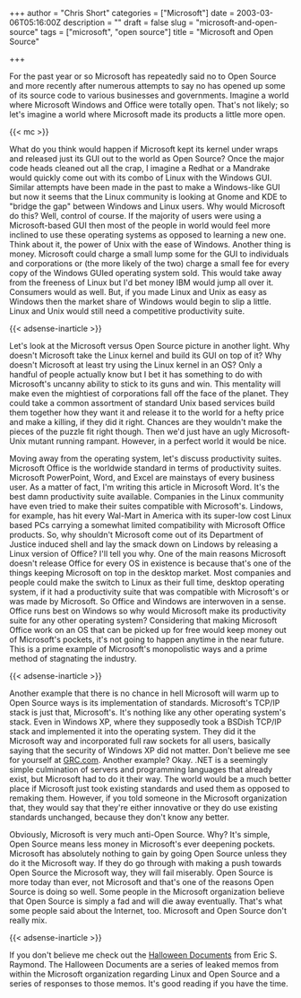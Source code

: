 +++
author = "Chris Short"
categories = ["Microsoft"]
date = 2003-03-06T05:16:00Z
description = ""
draft = false
slug = "microsoft-and-open-source"
tags = ["microsoft", "open source"]
title = "Microsoft and Open Source"

+++

For the past year or so Microsoft has repeatedly said no to Open Source and more recently after numerous attempts to say no has opened up some of its source code to various businesses and governments. Imagine a world where Microsoft Windows and Office were totally open. That's not likely; so let's imagine a world where Microsoft made its products a little more open.

{{< mc >}}

What do you think would happen if Microsoft kept its kernel under wraps and released just its GUI out to the world as Open Source? Once the major code heads cleaned out all the crap, I imagine a Redhat or a Mandrake would quickly come out with its combo of Linux with the Windows GUI. Similar attempts have been made in the past to make a Windows-like GUI but now it seems that the Linux community is looking at Gnome and KDE to "bridge the gap" between Windows and Linux users. Why would Microsoft do this? Well, control of course. If the majority of users were using a Microsoft-based GUI then most of the people in world would feel more inclined to use these operating systems as opposed to learning a new one. Think about it, the power of Unix with the ease of Windows. Another thing is money. Microsoft could charge a small lump some for the GUI to individuals and corporations or (the more likely of the two) charge a small fee for every copy of the Windows GUIed operating system sold. This would take away from the freeness of Linux but I'd bet money IBM would jump all over it. Consumers would as well. But, if you made Linux and Unix as easy as Windows then the market share of Windows would begin to slip a little. Linux and Unix would still need a competitive productivity suite.

{{< adsense-inarticle >}}

Let's look at the Microsoft versus Open Source picture in another light. Why doesn't Microsoft take the Linux kernel and build its GUI on top of it? Why doesn't Microsoft at least try using the Linux kernel in an OS? Only a handful of people actually know but I bet it has something to do with Microsoft's uncanny ability to stick to its guns and win. This mentality will make even the mightiest of corporations fall off the face of the planet. They could take a common assortment of standard Unix based services build them together how they want it and release it to the world for a hefty price and make a killing, if they did it right. Chances are they wouldn't make the pieces of the puzzle fit right though. Then we'd just have an ugly Microsoft-Unix mutant running rampant. However, in a perfect world it would be nice.

Moving away from the operating system, let's discuss productivity suites. Microsoft Office is the worldwide standard in terms of productivity suites. Microsoft PowerPoint, Word, and Excel are mainstays of every business user. As a matter of fact, I'm writing this article in Microsoft Word. It's the best damn productivity suite available. Companies in the Linux community have even tried to make their suites compatible with Microsoft's. Lindows, for example, has hit every Wal-Mart in America with its super-low cost Linux based PCs carrying a somewhat limited compatibility with Microsoft Office products. So, why shouldn't Microsoft come out of its Department of Justice induced shell and lay the smack down on Lindows by releasing a Linux version of Office? I'll tell you why. One of the main reasons Microsoft doesn't release Office for every OS in existence is because that's one of the things keeping Microsoft on top in the desktop market. Most companies and people could make the switch to Linux as their full time, desktop operating system, if it had a productivity suite that was compatible with Microsoft's or was made by Microsoft. So Office and Windows are interwoven in a sense. Office runs best on Windows so why would Microsoft make its productivity suite for any other operating system? Considering that making Microsoft Office work on an OS that can be picked up for free would keep money out of Microsoft's pockets, it's not going to happen anytime in the near future. This is a prime example of Microsoft's monopolistic ways and a prime method of stagnating the industry.

{{< adsense-inarticle >}}

Another example that there is no chance in hell Microsoft will warm up to Open Source ways is its implementation of standards. Microsoft's TCP/IP stack is just that, Microsoft's. It's nothing like any other operating system's stack. Even in Windows XP, where they supposedly took a BSDish TCP/IP stack and implemented it into the operating system. They did it the Microsoft way and incorporated full raw sockets for all users, basically saying that the security of Windows XP did not matter. Don't believe me see for yourself at [GRC.com](https://www.grc.com/). Another example? Okay. .NET is a seemingly simple culmination of servers and programming languages that already exist, but Microsoft had to do it their way. The world would be a much better place if Microsoft just took existing standards and used them as opposed to remaking them. However, if you told someone in the Microsoft organization that, they would say that they're either innovative or they do use existing standards unchanged, because they don't know any better.

Obviously, Microsoft is very much anti-Open Source. Why? It's simple, Open Source means less money in Microsoft's ever deepening pockets. Microsoft has absolutely nothing to gain by going Open Source unless they do it the Microsoft way. If they do go through with making a push towards Open Source the Microsoft way, they will fail miserably. Open Source is more today than ever, not Microsoft and that's one of the reasons Open Source is doing so well. Some people in the Microsoft organization believe that Open Source is simply a fad and will die away eventually. That's what some people said about the Internet, too. Microsoft and Open Source don't really mix.

{{< adsense-inarticle >}}

If you don't believe me check out the [Halloween Documents](http://catb.org/~esr/halloween/index.html) from Eric S. Raymond. The Halloween Documents are a series of leaked memos from within the Microsoft organization regarding Linux and Open Source and a series of responses to those memos. It's good reading if you have the time.